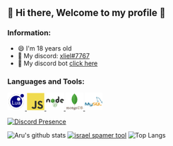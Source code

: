## 👋 Hi there, Welcome to my profile 👋

<h3 align="left">Information:</h3>

- 😄 I'm 18 years old
- 📨 My discord: [xliel#7767](https://discord.com/users/417398665670295572) 
- 🤖 My discord bot [click here](https://top.gg/bot/599408580042424321) 

<h3 align="left">Languages and Tools:</h3>

<p align="left">
  <a
        href="https://lua.org/" target="_blank" rel="noreferrer"> <img
            src="https://raw.githubusercontent.com/vscode-icons/vscode-icons/60975dc78d1e5bf3288f5dec2de04876deb372e2/icons/file_type_lua.svg"
            alt="Lua" width="40" height="40" />
    </a>
    <a href="https://developer.mozilla.org/en-US/docs/Web/JavaScript" target="_blank" rel="noreferrer"> <img
            src="https://raw.githubusercontent.com/devicons/devicon/master/icons/javascript/javascript-original.svg"
            alt="javascript" width="40" height="40" />
    </a>
    <a href="https://nodejs.org" target="_blank" rel="noreferrer">
        <img src="https://raw.githubusercontent.com/devicons/devicon/master/icons/nodejs/nodejs-original-wordmark.svg"
            alt="Node.js" width="40" height="40" />
    </a>
    <a href="https://www.mongodb.com/" target="_blank" rel="noreferrer"> <img
            src="https://raw.githubusercontent.com/devicons/devicon/master/icons/mongodb/mongodb-original-wordmark.svg"
            alt="mongodb" width="40" height="40" />
    </a>
    <a href="https://www.mysql.com/" target="_blank" rel="noreferrer"> <img
            src="https://raw.githubusercontent.com/devicons/devicon/master/icons/mysql/mysql-original-wordmark.svg"
            alt="MySQL" width="40" height="40" />
    </a>
 




</p>

[![Discord Presence](https://lanyard.cnrad.dev/api/1241848531547852883?hideStatus=true)](https://discord.com/users/1241848531547852883)

![Aru's github stats](https://github-readme-stats.vercel.app/api?username=arudev69&show_icons=true&theme=tokyonight)
[![israel spamer tool](https://github-readme-stats.vercel.app/api/pin/?username=arudev69&repo=phone-spamer-IL-only-&show_owner=true&theme=tokyonight)](https://github.com/arudev69/phone-spamer-IL-only-)
![Top Langs](https://github-readme-stats.vercel.app/api/top-langs/?username=arudev69&layout=compact&theme=tokyonight)
